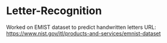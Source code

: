 # Letter-Recognition

Worked on EMIST dataset to predict handwritten letters
URL: https://www.nist.gov/itl/products-and-services/emnist-dataset
